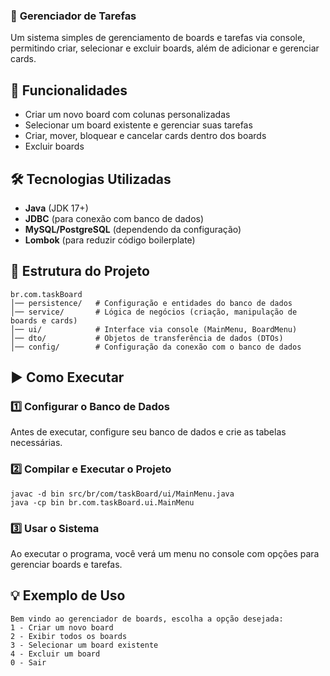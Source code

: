 ### 📌 **Gerenciador de Tarefas**

Um sistema simples de gerenciamento de boards e tarefas via console, permitindo criar, selecionar e excluir boards, além de adicionar e gerenciar cards.

## 🚀 **Funcionalidades**

- Criar um novo board com colunas personalizadas
- Selecionar um board existente e gerenciar suas tarefas
- Criar, mover, bloquear e cancelar cards dentro dos boards
- Excluir boards

## 🛠 **Tecnologias Utilizadas**

- **Java** (JDK 17+)
- **JDBC** (para conexão com banco de dados)
- **MySQL/PostgreSQL** (dependendo da configuração)
- **Lombok** (para reduzir código boilerplate)

## 📂 **Estrutura do Projeto**

```
br.com.taskBoard
│── persistence/   # Configuração e entidades do banco de dados
│── service/       # Lógica de negócios (criação, manipulação de boards e cards)
│── ui/            # Interface via console (MainMenu, BoardMenu)
│── dto/           # Objetos de transferência de dados (DTOs)
│── config/        # Configuração da conexão com o banco de dados

```

## ▶️ **Como Executar**

### 1️⃣ **Configurar o Banco de Dados**

Antes de executar, configure seu banco de dados e crie as tabelas necessárias.

### 2️⃣ **Compilar e Executar o Projeto**

```
javac -d bin src/br/com/taskBoard/ui/MainMenu.java
java -cp bin br.com.taskBoard.ui.MainMenu

```

### 3️⃣ **Usar o Sistema**

Ao executar o programa, você verá um menu no console com opções para gerenciar boards e tarefas.

## 💡 **Exemplo de Uso**

```
Bem vindo ao gerenciador de boards, escolha a opção desejada:
1 - Criar um novo board
2 - Exibir todos os boards
3 - Selecionar um board existente
4 - Excluir um board
0 - Sair

```
